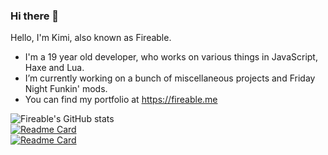 ### Hi there 👋

Hello, I'm Kimi, also known as Fireable.

- I'm a 19 year old developer, who works on various things in JavaScript, Haxe and Lua.
- I’m currently working on a bunch of miscellaneous projects and Friday Night Funkin' mods.
- You can find my portfolio at https://fireable.me

![Fireable's GitHub stats](https://github-readme-stats.vercel.app/api?username=ItzFireable&show_icons=true&theme=radical&hide_border=true)  
[![Readme Card](https://github-readme-stats.vercel.app/api/pin/?username=ItzFireable&repo=nvsmi-rich-presence&show_icons=true&theme=radical&hide_border=true)](https://github.com/ItzFireable/nvsmi-rich-presence)  
[![Readme Card](https://github-readme-stats.vercel.app/api/pin/?username=ItzFireable&repo=mania2fnf&show_icons=true&theme=radical&hide_border=true)](https://github.com/ItzFireable/mania2fnf)
